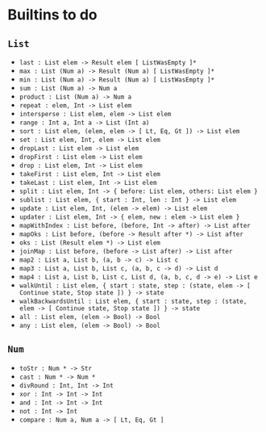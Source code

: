 # Builtins to do

## `List`

* `last : List elem -> Result elem [ ListWasEmpty ]*`
* `max : List (Num a) -> Result (Num a) [ ListWasEmpty ]*`
* `min : List (Num a) -> Result (Num a) [ ListWasEmpty ]*`
* `sum : List (Num a) -> Num a`
* `product : List (Num a) -> Num a`
* `repeat : elem, Int -> List elem`
* `intersperse : List elem, elem -> List elem`
* `range : Int a, Int a -> List (Int a)`
* `sort : List elem, (elem, elem -> [ Lt, Eq, Gt ]) -> List elem`
* `set : List elem, Int, elem -> List elem`
* `dropLast : List elem -> List elem`
* `dropFirst : List elem -> List elem`
* `drop : List elem, Int -> List elem`
* `takeFirst : List elem, Int -> List elem`
* `takeLast : List elem, Int -> List elem`
* `split : List elem, Int -> { before: List elem, others: List elem }`
* `sublist : List elem, { start : Int, len : Int } -> List elem`
* `update : List elem, Int, (elem -> elem) -> List elem`
* `updater : List elem, Int -> { elem, new : elem -> List elem }`
* `mapWithIndex : List before, (before, Int -> after) -> List after`
* `mapOks : List before, (before -> Result after *) -> List after`
* `oks : List (Result elem *) -> List elem`
* `joinMap : List before, (before -> List after) -> List after`
* `map2 : List a, List b, (a, b -> c) -> List c`
* `map3 : List a, List b, List c, (a, b, c -> d) -> List d`
* `map4 : List a, List b, List c, List d, (a, b, c, d -> e) -> List e`
* `walkUntil : List elem, { start : state, step : (state, elem -> [ Continue state, Stop state ]) } -> state`
* `walkBackwardsUntil : List elem, { start : state, step : (state, elem -> [ Continue state, Stop state ]) } -> state`
* `all : List elem, (elem -> Bool) -> Bool`
* `any : List elem, (elem -> Bool) -> Bool`

## `Num`

* `toStr : Num * -> Str`
* `cast : Num * -> Num *`
* `divRound : Int, Int -> Int`
* `xor : Int -> Int -> Int`
* `and : Int -> Int -> Int`
* `not : Int -> Int`
* `compare : Num a, Num a -> [ Lt, Eq, Gt ]`
